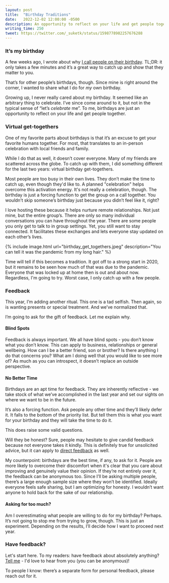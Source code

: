 ```yaml
---
layout: post
title:  "Birthday Traditions"
date:   2022-12-02 12:00:00 -0500
description: An opportunity to reflect on your life and get people together.
writing_time: 250
tweet: https://twitter.com/_suketk/status/1598778982257676288
---
```


### It’s my birthday

A few weeks ago, I wrote about why [I call people on their birthday]({{site.url}}/birthday-calls). TL;DR: it only takes a few minutes and it’s a great way to catch up and show that they matter to you.

That’s for other people’s birthdays, though. Since mine is right around the corner, I wanted to share what I do for *my* own birthday.

Growing up, I never really cared about my birthday. It seemed like an arbitrary thing to celebrate. I’ve since come around to it, but not in the typical sense of “let’s *celebrate* me”. To me, birthdays are just an opportunity to reflect on your life and get people together.

### Virtual get-togethers

One of my favorite parts about birthdays is that it’s an excuse to get your favorite humans together. For most, that translates to an in-person celebration with local friends and family.

While I do that as well, it doesn’t cover everyone. Many of my friends are scattered across the globe. To catch up with them, I did something different for the last two years: virtual birthday get-togethers.

Most people are too busy in their own lives. They don’t make the time to catch up, even though they'd like to. A planned "celebration" helps overcome this activation energy. It's not really a celebration, though. The birthday is just a forcing function to get the group on a call together. You wouldn’t skip someone’s birthday just because you didn’t feel like it, right?

I love hosting these because it helps nurture remote relationships. Not just mine, but the entire group’s. There are only so many individual conversations you can have throughout the year. There are some people you only get to talk to in group settings. Yet, you still want to stay connected. It facilitates these exchanges and lets everyone stay updated on each other’s lives.

{% include image.html url="birthday_get_togethers.jpeg" description="You can tell it was the pandemic from my long hair." %}

Time will tell if this becomes a tradition. It got off to a strong start in 2020, but it remains to be seen how much of that was due to the pandemic. Everyone that was locked up at home then is out and about now. Regardless, I'm going to try. Worst case, I only catch up with a few people.

### Feedback

This year, I’m adding another ritual. This one is a tad selfish. Then again, so is wanting presents or special treatment. And we’ve normalized that.

I’m going to ask for the gift of feedback. Let me explain why.

#### Blind Spots

Feedback is always important. We all have blind spots - you don’t know what you don’t know. This can apply to business, relationships or general wellbeing. How can I be a better friend, son or brother? Is there anything I do that concerns you? What am I doing well that you would like to see more of? As much as you can introspect, it doesn’t replace an outside perspective.

#### No Better Time

Birthdays are an apt time for feedback. They are inherently reflective - we take stock of what we’ve accomplished in the last year and set our sights on where we want to be in the future.

It’s also a forcing function. Ask people any other time and they’ll likely defer it. It falls to the bottom of the priority list. But tell them this is what you want for your birthday and they will take the time to do it.

This does raise some valid questions.

Will they be honest? Sure, people may hesitate to give candid feedback because not everyone takes it kindly. This is definitely true for unsolicited advice, but it can apply to [direct feedback](https://www.youtube.com/watch?v=yJ-Z_DW0AuE) as well.

My counterpoint: birthdays are the best time, if any, to ask for it. People are more likely to overcome their discomfort when it's clear that you care about improving and genuinely value their opinion. If they’re not entirely over it, the feedback can be anonymous too. Since I’ll be asking multiple people, there’s a large enough sample size where they won’t be identified. Ideally everyone feels safe sharing, but I am optimizing for honesty. I wouldn’t want anyone to hold back for the sake of our relationship.

#### Asking for too much?

Am I overestimating what people are willing to do for my birthday? Perhaps. It’s not going to stop me from trying to grow, though. This is just an experiment. Depending on the results, I’ll decide how I want to proceed next year.

### Have feedback?

Let's start here. To my readers: have feedback about absolutely anything? [Tell me](https://docs.google.com/forms/d/e/1FAIpQLSeaTDQNt6wSZuBjLE6dRQXhgYsPaBvHU3wbCgsLuWQe0z-XsQ/viewform) - I'd love to hear from you (you can be anonymous)!

To people I know: there’s a separate form for personal feedback, please reach out for it.